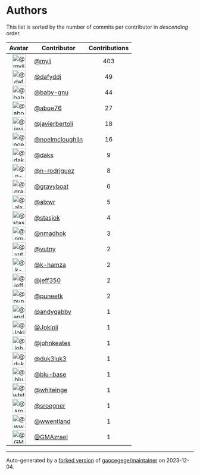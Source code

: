 # Authors

This list is sorted by the number of commits per contributor in _descending_ order.

Avatar|Contributor|Contributions
:-:|---|:-:
<img class='float-left rounded-1' src='https://avatars.githubusercontent.com/u/10231489?v=4' width='36' height='36' alt='@myii'>|[@myii](https://github.com/myii)|403
<img class='float-left rounded-1' src='https://avatars.githubusercontent.com/u/4195158?v=4' width='36' height='36' alt='@dafyddj'>|[@dafyddj](https://github.com/dafyddj)|49
<img class='float-left rounded-1' src='https://avatars.githubusercontent.com/u/1233212?v=4' width='36' height='36' alt='@baby-gnu'>|[@baby-gnu](https://github.com/baby-gnu)|44
<img class='float-left rounded-1' src='https://avatars.githubusercontent.com/u/1800660?v=4' width='36' height='36' alt='@aboe76'>|[@aboe76](https://github.com/aboe76)|27
<img class='float-left rounded-1' src='https://avatars.githubusercontent.com/u/242396?v=4' width='36' height='36' alt='@javierbertoli'>|[@javierbertoli](https://github.com/javierbertoli)|18
<img class='float-left rounded-1' src='https://avatars.githubusercontent.com/u/13322818?v=4' width='36' height='36' alt='@noelmcloughlin'>|[@noelmcloughlin](https://github.com/noelmcloughlin)|16
<img class='float-left rounded-1' src='https://avatars.githubusercontent.com/u/52996?v=4' width='36' height='36' alt='@daks'>|[@daks](https://github.com/daks)|9
<img class='float-left rounded-1' src='https://avatars.githubusercontent.com/u/3433835?v=4' width='36' height='36' alt='@n-rodriguez'>|[@n-rodriguez](https://github.com/n-rodriguez)|8
<img class='float-left rounded-1' src='https://avatars.githubusercontent.com/u/1396878?v=4' width='36' height='36' alt='@gravyboat'>|[@gravyboat](https://github.com/gravyboat)|6
<img class='float-left rounded-1' src='https://avatars.githubusercontent.com/u/1920805?v=4' width='36' height='36' alt='@alxwr'>|[@alxwr](https://github.com/alxwr)|5
<img class='float-left rounded-1' src='https://avatars.githubusercontent.com/u/1353637?v=4' width='36' height='36' alt='@stasjok'>|[@stasjok](https://github.com/stasjok)|4
<img class='float-left rounded-1' src='https://avatars.githubusercontent.com/u/3374962?v=4' width='36' height='36' alt='@nmadhok'>|[@nmadhok](https://github.com/nmadhok)|3
<img class='float-left rounded-1' src='https://avatars.githubusercontent.com/u/16338056?v=4' width='36' height='36' alt='@vutny'>|[@vutny](https://github.com/vutny)|2
<img class='float-left rounded-1' src='https://avatars.githubusercontent.com/u/29522418?v=4' width='36' height='36' alt='@k-hamza'>|[@k-hamza](https://github.com/k-hamza)|2
<img class='float-left rounded-1' src='https://avatars.githubusercontent.com/u/10672501?v=4' width='36' height='36' alt='@jeff350'>|[@jeff350](https://github.com/jeff350)|2
<img class='float-left rounded-1' src='https://avatars.githubusercontent.com/u/528061?v=4' width='36' height='36' alt='@puneetk'>|[@puneetk](https://github.com/puneetk)|2
<img class='float-left rounded-1' src='https://avatars.githubusercontent.com/u/3536289?v=4' width='36' height='36' alt='@andygabby'>|[@andygabby](https://github.com/andygabby)|1
<img class='float-left rounded-1' src='https://avatars.githubusercontent.com/u/1269218?v=4' width='36' height='36' alt='@Jokipii'>|[@Jokipii](https://github.com/Jokipii)|1
<img class='float-left rounded-1' src='https://avatars.githubusercontent.com/u/5306980?v=4' width='36' height='36' alt='@johnkeates'>|[@johnkeates](https://github.com/johnkeates)|1
<img class='float-left rounded-1' src='https://avatars.githubusercontent.com/u/611471?v=4' width='36' height='36' alt='@duk3luk3'>|[@duk3luk3](https://github.com/duk3luk3)|1
<img class='float-left rounded-1' src='https://avatars.githubusercontent.com/u/42077282?v=4' width='36' height='36' alt='@blu-base'>|[@blu-base](https://github.com/blu-base)|1
<img class='float-left rounded-1' src='https://avatars.githubusercontent.com/u/91293?v=4' width='36' height='36' alt='@whiteinge'>|[@whiteinge](https://github.com/whiteinge)|1
<img class='float-left rounded-1' src='https://avatars.githubusercontent.com/u/22272?v=4' width='36' height='36' alt='@sroegner'>|[@sroegner](https://github.com/sroegner)|1
<img class='float-left rounded-1' src='https://avatars.githubusercontent.com/u/117961?v=4' width='36' height='36' alt='@wwentland'>|[@wwentland](https://github.com/wwentland)|1
<img class='float-left rounded-1' src='https://avatars.githubusercontent.com/u/2205993?v=4' width='36' height='36' alt='@GMAzrael'>|[@GMAzrael](https://github.com/GMAzrael)|1

---

Auto-generated by a [forked version](https://github.com/myii/maintainer) of [gaocegege/maintainer](https://github.com/gaocegege/maintainer) on 2023-12-04.
